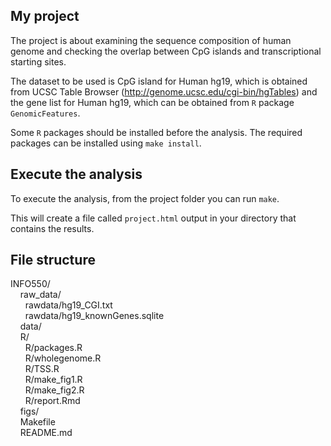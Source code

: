 ## My project

The project is about examining the sequence composition of human genome and checking the overlap between CpG islands and transcriptional starting sites.  

The dataset to be used is CpG island for Human hg19, which is obtained from UCSC Table Browser (http://genome.ucsc.edu/cgi-bin/hgTables) and the gene list for Human hg19, which can be obtained from `R` package `GenomicFeatures`. 

Some `R` packages should be installed before the analysis. The required packages can be installed using `make install`.


## Execute the analysis

To execute the analysis, from the project folder you can run `make`.

This will create a file called `project.html` output in your directory that contains the results.

## File structure

INFO550/ <br>
&nbsp;&nbsp;&nbsp; raw_data/ <br>
&nbsp;&nbsp;&nbsp;&nbsp;&nbsp; rawdata/hg19_CGI.txt <br>
&nbsp;&nbsp;&nbsp;&nbsp;&nbsp; rawdata/hg19_knownGenes.sqlite <br>
&nbsp;&nbsp;&nbsp; data/ <br>
&nbsp;&nbsp;&nbsp; R/ <br>
&nbsp;&nbsp;&nbsp;&nbsp;&nbsp; R/packages.R  <br>
&nbsp;&nbsp;&nbsp;&nbsp;&nbsp; R/wholegenome.R <br>
&nbsp;&nbsp;&nbsp;&nbsp;&nbsp; R/TSS.R <br>
&nbsp;&nbsp;&nbsp;&nbsp;&nbsp; R/make_fig1.R <br>
&nbsp;&nbsp;&nbsp;&nbsp;&nbsp; R/make_fig2.R <br>
&nbsp;&nbsp;&nbsp;&nbsp;&nbsp; R/report.Rmd <br>
&nbsp;&nbsp;&nbsp; figs/ <br>
&nbsp;&nbsp;&nbsp; Makefile <br>
&nbsp;&nbsp;&nbsp; README.md
